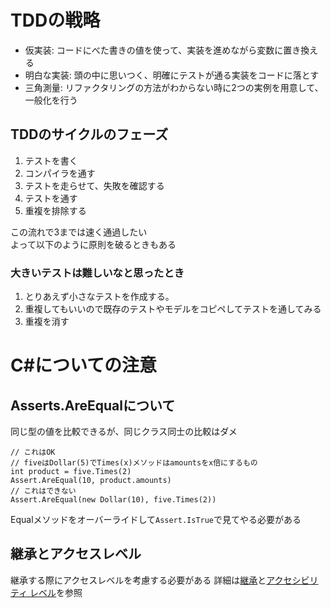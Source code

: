 # TDDの戦略
- 仮実装: コードにべた書きの値を使って、実装を進めながら変数に置き換える
- 明白な実装: 頭の中に思いつく、明確にテストが通る実装をコードに落とす
- 三角測量: リファクタリングの方法がわからない時に2つの実例を用意して、一般化を行う

## TDDのサイクルのフェーズ
1. テストを書く
2. コンパイラを通す
3. テストを走らせて、失敗を確認する
4. テストを通す
5. 重複を排除する

この流れで3までは速く通過したい  
よって以下のように原則を破るときもある

### 大きいテストは難しいなと思ったとき
1. とりあえず小さなテストを作成する。  
2. 重複してもいいので既存のテストやモデルをコピペしてテストを通してみる  
3. 重複を消す

# C#についての注意
## Asserts.AreEqualについて
同じ型の値を比較できるが、同じクラス同士の比較はダメ
```
// これはOK
// fiveはDollar(5)でTimes(x)メソッドはamountsをx倍にするもの
int product = five.Times(2)
Assert.AreEqual(10, product.amounts)
// これはできない
Assert.AreEqual(new Dollar(10), five.Times(2))
```
Equalメソッドをオーバーライドして`Assert.IsTrue`で見てやる必要がある

## 継承とアクセスレベル
継承する際にアクセスレベルを考慮する必要がある
詳細は[継承](https://docs.microsoft.com/ja-jp/dotnet/csharp/fundamentals/object-oriented/inheritance)と[アクセシビリティ レベル](https://docs.microsoft.com/ja-jp/dotnet/csharp/language-reference/keywords/accessibility-levels)を参照
